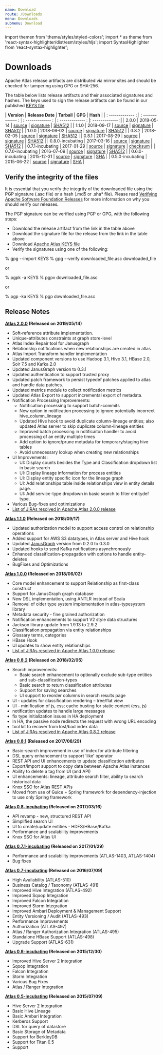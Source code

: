 ```yaml
---
name: Download
route: /Downloads
menu: Downloads
submenu: Download
---
```

import  themen  from 'theme/styles/styled-colors';
import  * as theme  from 'react-syntax-highlighter/dist/esm/styles/hljs';
import SyntaxHighlighter from 'react-syntax-highlighter';

# Downloads


Apache Atlas release artifacts are distributed via mirror sites and should be checked for tampering using GPG or SHA-256.

The table below lists release artifacts and their associated signatures and hashes. The keys used to sign the release
artifacts can be found in our published [KEYS file](https://www.apache.org/dist/atlas/KEYS).

| **Version** | **Release Date** | **Tarball** | **GPG** | **Hash** |
| : ------------- : | : ------------- : | : ------------- : | : ------------- : |: ------------- :|
| 2.0.0 | 2019-05-14 | [source](https://www.apache.org/dyn/closer.cgi/atlas/2.0.0/apache-atlas-2.0.0-sources.tar.gz) | [signature](https://www.apache.org/dist/atlas/2.0.0/apache-atlas-2.0.0-sources.tar.gz.asc) | [SHA512](https://www.apache.org/dist/atlas/2.0.0/apache-atlas-2.0.0-sources.tar.gz.sha512) |
| 1.1.0 | 2018-09-17 | [source](https://www.apache.org/dyn/closer.cgi/atlas/1.1.0/apache-atlas-1.1.0-sources.tar.gz) | [signature](https://www.apache.org/dist/atlas/1.1.0/apache-atlas-1.1.0-sources.tar.gz.asc) | [SHA512](https://www.apache.org/dist/atlas/1.1.0/apache-atlas-1.1.0-sources.tar.gz.sha512) |
| 1.0.0 | 2018-06-02 | [source](https://www.apache.org/dyn/closer.cgi/atlas/1.0.0/apache-atlas-1.0.0-sources.tar.gz) | [signature](https://www.apache.org/dist/atlas/1.0.0/apache-atlas-1.0.0-sources.tar.gz.asc) | [SHA512](https://www.apache.org/dist/atlas/1.0.0/apache-atlas-1.0.0-sources.tar.gz.sha512) |
| 0.8.2 | 2018-02-05 | [source](https://www.apache.org/dyn/closer.cgi/atlas/0.8.2/apache-atlas-0.8.2-sources.tar.gz) | [signature](https://www.apache.org/dist/atlas/0.8.2/apache-atlas-0.8.2-sources.tar.gz.asc) | [SHA512](https://www.apache.org/dist/atlas/0.8.2/apache-atlas-0.8.2-sources.tar.gz.sha512) |
| 0.8.1 | 2017-08-29 | [source](https://archive.apache.org/dist/atlas/0.8.1/apache-atlas-0.8.1-sources.tar.gz) | [signature](https://archive.apache.org/dist/atlas/0.8.1/apache-atlas-0.8.1-sources.tar.gz.asc) | [SHA512](https://archive.apache.org/dist/atlas/0.8.1/apache-atlas-0.8.1-sources.tar.gz.sha512) |
| 0.8.0-incubating | 2017-03-16 | [source](https://archive.apache.org/dist/incubator/atlas/0.8.0-incubating/apache-atlas-0.8-incubating-sources.tar.gz) | [signature](https://archive.apache.org/dist/incubator/atlas/0.8.0-incubating/apache-atlas-0.8-incubating-sources.tar.gz.asc) | [SHA512](https://archive.apache.org/dist/incubator/atlas/0.8.0-incubating/apache-atlas-0.8-incubating-sources.tar.gz.sha512) |
| 0.7.1-incubating | 2017-01-29 | [source](https://archive.apache.org/dist/incubator/atlas/0.7.1-incubating/apache-atlas-0.7.1-incubating-sources.tar.gz) | [signature](https://archive.apache.org/dist/incubator/atlas/0.7.1-incubating/apache-atlas-0.7.1-incubating-sources.tar.gz.asc) | [checksum](https://archive.apache.org/dist/incubator/atlas/0.7.1-incubating/apache-atlas-0.7.1-incubating-sources.tar.gz.mds) |
| 0.7.0-incubating | 2016-07-09 | [source](https://archive.apache.org/dist/incubator/atlas/0.7.0-incubating/apache-atlas-0.7-incubating-sources.tar.gz) | [signature](https://archive.apache.org/dist/incubator/atlas/0.7.0-incubating/apache-atlas-0.7-incubating-sources.tar.gz.asc) | [SHA512](https://archive.apache.org/dist/incubator/atlas/0.7.0-incubating/apache-atlas-0.7-incubating-sources.tar.gz.sha512) |
| 0.6.0-incubating | 2015-12-31 | [source](https://archive.apache.org/dist/incubator/atlas/0.6.0-incubating/apache-atlas-0.6-incubating-sources.tar.gz) | [signature](https://archive.apache.org/dist/incubator/atlas/0.6.0-incubating/apache-atlas-0.6-incubating-sources.tar.gz.asc) | [SHA](https://archive.apache.org/dist/incubator/atlas/0.6.0-incubating/apache-atlas-0.6-incubating-sources.tar.gz.sha) |
| 0.5.0-incubating | 2015-06-22 | [source](https://archive.apache.org/dist/incubator/atlas/0.5.0-incubating/apache-atlas-0.5-incubating-sources.tar.gz) | [signature](https://archive.apache.org/dist/incubator/atlas/0.5.0-incubating/apache-atlas-0.5-incubating-sources.tar.gz.asc) | [SHA](https://archive.apache.org/dist/incubator/atlas/0.5.0-incubating/apache-atlas-0.5-incubating-sources.tar.gz.sha) |

## Verify the integrity of the files

It is essential that you verify the integrity of the downloaded file using the PGP signature (.asc file) or a hash
(.md5 or .sha* file). Please read [Verifying Apache Software Foundation Releases](https://www.apache.org/info/verification.html)
for more information on why you should verify our releases.

The PGP signature can be verified using PGP or GPG, with the following steps:
   * Download the release artifact from the link in the table above
   * Download the signature file for the release from the link in the table above
   * Download [Apache Atlas KEYS file](https://www.apache.org/dist/atlas/KEYS)
   * Verify the signatures using one of the following:

<SyntaxHighlighter wrapLines={true} language="java" style={theme.dark}>
% gpg --import KEYS
% gpg --verify downloaded_file.asc downloaded_file
</SyntaxHighlighter>

or

<SyntaxHighlighter wrapLines={true} language="java" style={theme.dark}>
% pgpk -a KEYS
% pgpv downloaded_file.asc
</SyntaxHighlighter>

or

<SyntaxHighlighter wrapLines={true} language="java" style={theme.dark}>
% pgp -ka KEYS
% pgp downloaded_file.asc
</SyntaxHighlighter>

## Release Notes
**[Atlas 2.0.0](../2.0.0/index) (Released on 2019/05/14)**
   * Soft-reference attribute implementation.
   * Unique-attributes constraints at graph store-level
   * Atlas Index Repair tool for Janusgraph
   * Relationship notifications when new relationships are created in atlas
   * Atlas Import Transform handler implementation
   * Updated component versions to use Hadoop 3.1, Hive 3.1, HBase 2.0, Solr 7.5 and Kafka 2.0
   * Updated JanusGraph version to 0.3.1
   * Updated authentication to support trusted proxy
   * Updated patch framework to persist typedef patches applied to atlas and handle data patches.
   * Updated metrics module to collect notification metrics
   * Updated Atlas Export to support incremental export of metadata.
   * Notification Processing Improvements:
      * Notification processing to support batch-commits
      * New option in notification processing to ignore potentially incorrect hive_column_lineage
      * Updated Hive hook to avoid duplicate column-lineage entities; also updated Atlas server to skip duplicate column-lineage entities
      * Improved batch processing in notificaiton handler to avoid processing of an entity multiple times
      * Add option to ignore/prune metadata for temporary/staging hive tables
      * Avoid unnecessary lookup when creating new relationships
   * UI Improvements:
      * UI: Display counts besides the Type and Classification dropdown list in basic search
      * UI: Display lineage information for process entities
      * UI: Display entity specific icon for the lineage graph
      * UI: Add relationships table inside relationships view in entity details page.
      * UI: Add service-type dropdown in basic search to filter entitydef type.
   * Various Bug-fixes and optimizations
   * [List of JIRAs resolved in Apache Atlas 2.0.0 release](https://issues.apache.org/jira/issues/?jql=project%20%3D%20ATLAS%20AND%20status%20%3D%20Resolved%20AND%20fixVersion%20%3D%202.0.0%20ORDER%20BY%20updated%20DESC%2C%20priority%20DESC)

**[Atlas 1.1.0](../1.1.0/index) (Released on 2018/09/17)**
   * Updated authorization model to support access control on relationship operations
   * Added support for AWS S3 datatypes, in Atlas server and Hive hook
   * Updated [JanusGraph](https://janusgraph.org/) version from 0.2.0 to 0.3.0
   * Updated hooks to send Kafka notifications asynchronously
   * Enhanced classification-propagation with options to handle entity-deletes
   * BugFixes and Optimizations

**[Atlas 1.0.0](../1.0.0/index) (Released on 2018/06/02)**

   * Core model enhancement to support Relationship as first-class construct
   * Support for JanusGraph graph database
   * New DSL implementation, using ANTLR instead of Scala
   * Removal of older type system implementation in atlas-typesystem library
   * Metadata security - fine grained authorization
   * Notification enhancements to support V2 style data structures
   * Jackson library update from 1.9.13 to 2.9.2
   * Classification propagation via entity relationships
   * Glossary terms, categories
   * HBase Hook
   * UI updates to show entity relationships
   * [List of JIRAs resolved in Apache Atlas 1.0.0 release](https://issues.apache.org/jira/issues/?jql=project%20%3D%20Atlas%20AND%20resolution%20%3D%20Fixed%20AND%20fixVersion%20%3D%201.0.0%20ORDER%20BY%20key%20DESC)

**[Atlas 0.8.2](../0.8.2/index) (Released on 2018/02/05)**

   * Search improvements:
      * Basic search enhancement to optionally exclude sub-type entities and sub-classification-types
      * Basic search to return classification attributes
      * Support for saving searches
      * UI support to reorder columns in search results page
   * UI - updates for classification rendering – tree/flat view
   * UI – minification of js, css; cache busting for static content (css, js)
   * notification updates to handle large messages
   * fix type initialization issues in HA deployment
   * In HA, the passive node redirects the request with wrong URL encoding
   * tool kit to recover from lost/bad index data
   * [List of JIRAs resolved in Apache Atlas 0.8.2 release](https://issues.apache.org/jira/issues/?jql=project%20%3D%20Atlas%20AND%20fixVersion%20%3D%200.8.2%20ORDER%20BY%20key%20ASC)

**[Atlas 0.8.1](../0.8.1/index) (Released on 2017/08/29)**

   * Basic-search improvement in use of index for attribute filtering
   * DSL query enhancement to support 'like' operator
   * REST API and UI enhancements to update classification attributes
   * Export/import support to copy data between Apache Atlas instances
   * Ability to delete a tag from UI (and API)
   * UI enhancements: lineage, attribute search filter, ability to search historical data
   * Knox SSO for Atlas REST APIs
   * Moved from use of Guice + Spring framework for dependency-injection to use only Spring framework

**[Atlas 0.8-incubating](../0.8.0-incubating/index) (Released on 2017/03/16)**

   * API revamp - new, structured REST API
   * Simplified search UI
   * UI to create/update entities - HDFS/HBase/Kafka
   * Performance and scalability improvements
   * Knox SSO for Atlas UI

**[Atlas 0.7.1-incubating](../0.7.1-incubating/index) (Released on 2017/01/29)**

   * Performance and scalability improvements (ATLAS-1403, ATLAS-1404)
   * Bug fixes

**[Atlas 0.7-incubating](../0.7.0-incubating/index) (Released on 2016/07/09)**

   * High Availability (ATLAS-510)
   * Business Catalog / Taxonomy (ATLAS-491)
   * Improved Hive Integration (ATLAS-492)
   * Improved Sqoop Integration
   * Improved Falcon Integration
   * Improved Storm Integration
   * Improved Ambari Deployment & Management Support
   * Entity Versioning / Audit (ATLAS-493)
   * Performance Improvements
   * Authorization (ATLAS-497)
   * Atlas / Ranger Authorization Integration (ATLAS-495)
   * Standalone HBase Support (ATLAS-498)
   * Upgrade Support (ATLAS-631)

**[Atlas 0.6-incubating](../0.6.0-incubating/index) (Released on 2015/12/30)**
   * Improved Hive Server 2 Integration
   * Sqoop Integration
   * Falcon Integration
   * Storm Integration
   * Various Bug Fixes
   * Atlas / Ranger Integration

**[Atlas 0.5-incubating](../0.5.0-incubating/index) (Released on 2015/07/09)**
   * Hive Server 2 Integration
   * Basic Hive Lineage
   * Basic Ambari Integration
   * Kerberos Support
   * DSL for query of datastore
   * Basic Storage of Metadata
   * Support for BerkleyDB
   * Support for Titan 0.5
   * Support
